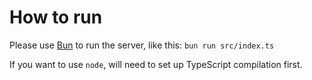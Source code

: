 # How to run

Please use [Bun](https://bun.sh/) to run the server, like this:
`bun run src/index.ts`

If you want to use `node`, will need to set up TypeScript compilation first.
